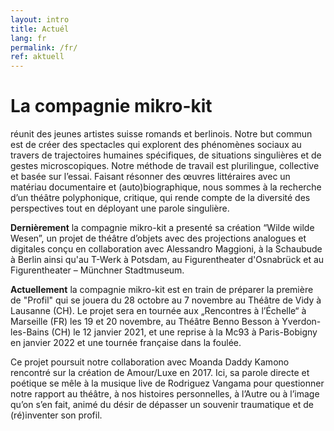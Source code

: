 ```yaml
---
layout: intro
title: Actuél
lang: fr
permalink: /fr/
ref: aktuell
---
```

# La compagnie mikro-kit
réunit des jeunes artistes suisse romands et berlinois. Notre but commun est de créer des spectacles qui explorent des phénomènes sociaux au travers de trajectoires humaines spécifiques, de situations singulières et de gestes microscopiques. Notre méthode de travail est plurilingue, collective et basée sur l’essai. Faisant résonner des œuvres littéraires avec un matériau documentaire et (auto)biographique, nous sommes à la recherche d’un théâtre polyphonique, critique, qui rende compte de la diversité des perspectives tout en déployant une parole singulière. 

**Dernièrement** la compagnie mikro-kit a presenté sa création “Wilde wilde Wesen”, un projet de théâtre d’objets avec des projections analogues et digitales conçu en collaboration avec Alessandro Maggioni, à la Schaubude à Berlin ainsi qu'au T-Werk à Potsdam, au Figurentheater d'Osnabrück et au Figurentheater – Münchner Stadtmuseum.

**Actuellement** la compagnie mikro-kit est en train de préparer la première de "Profil" qui se jouera du 28 octobre au 7 novembre au Théâtre de Vidy à Lausanne (CH). Le projet sera en tournée aux „Rencontres à l’Échelle“ à Marseille (FR) les 19 et 20 novembre, au Théâtre Benno Besson à Yverdon-les-Bains (CH) le 12 janvier 2021, et une reprise à la Mc93 à Paris-Bobigny en janvier 2022 et une tournée française dans la foulée.

Ce projet poursuit notre collaboration avec Moanda Daddy Kamono rencontré sur la création de Amour/Luxe en 2017. Ici, sa parole directe et poétique se mêle à la musique live de Rodriguez Vangama pour questionner notre rapport au théâtre, à nos histoires personnelles, à l’Autre ou à l’image qu’on s’en fait, animé du désir de dépasser un souvenir traumatique et de (ré)inventer son profil. 


